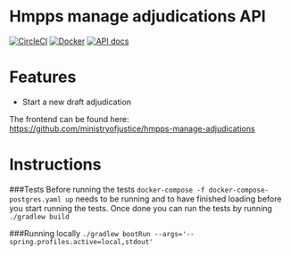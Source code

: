 
# Hmpps manage adjudications API
[![CircleCI](https://circleci.com/gh/ministryofjustice/hmpps-manage-adjudications-api/tree/main.svg?style=svg)](https://circleci.com/gh/ministryofjustice/hmpps-manage-adjudications-api)
[![Docker](https://quay.io/repository/hmpps/hmpps-manage-adjudications-api/status)](https://quay.io/repository/hmpps/hmpps-manage-adjudications-api/status)
[![API docs](https://img.shields.io/badge/API_docs_-view-85EA2D.svg?logo=swagger)](https://manage-adjudications-api-dev.hmpps.service.justice.gov.uk/swagger-ui/index.html?configUrl=/v3/api-docs/swagger-config)

# Features
* Start a new draft adjudication

The frontend can be found here: <https://github.com/ministryofjustice/hmpps-manage-adjudications>

# Instructions
###Tests
Before running the tests `docker-compose -f docker-compose-postgres.yaml up` needs to be running and to have finished loading
before you start running the tests. Once done you can run the tests by running `./gradlew build`

###Running locally
`./gradlew bootRun --args='--spring.profiles.active=local,stdout'`

